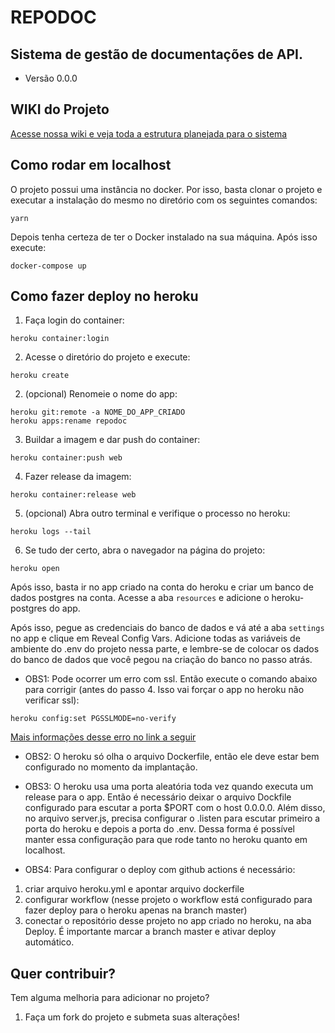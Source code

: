 # REPODOC
## Sistema de gestão de documentações de API.
* Versão 0.0.0

## WIKI do Projeto
[Acesse nossa wiki e veja toda a estrutura planejada para o sistema](https://github.com/filipeas/repodoc/wiki)

## Como rodar em localhost
O projeto possui uma instância no docker. Por isso, basta clonar o projeto e executar a instalação do mesmo no diretório com os seguintes comandos:

``` yarn ```

Depois tenha certeza de ter o Docker instalado na sua máquina. Após isso execute:

``` docker-compose up ```

## Como fazer deploy no heroku
1. Faça login do container:

``` heroku container:login ```

2. Acesse o diretório do projeto e execute:

``` heroku create ```

2. (opcional) Renomeie o nome do app:

```
heroku git:remote -a NOME_DO_APP_CRIADO
heroku apps:rename repodoc
```

3. Buildar a imagem e dar push do container:

``` heroku container:push web ```

4. Fazer release da imagem:

``` heroku container:release web ```

5. (opcional) Abra outro terminal e verifique o processo no heroku:

``` heroku logs --tail ```

6. Se tudo der certo, abra o navegador na página do projeto:

``` heroku open ```

Após isso, basta ir no app criado na conta do heroku e criar um banco de dados postgres na conta. Acesse a aba ``` resources ``` e adicione o heroku-postgres do app.

Após isso, pegue as credenciais do banco de dados e vá até a aba ``` settings ``` no app e clique em Reveal Config Vars. Adicione todas as variáveis de ambiente do .env do projeto nessa parte, e lembre-se de colocar os dados do banco de dados que você pegou na criação do banco no passo atrás.

* OBS1: Pode ocorrer um erro com ssl. Então execute o comando abaixo para corrigir (antes do passo 4. Isso vai forçar o app no heroku não verificar ssl):

``` heroku config:set PGSSLMODE=no-verify ```

[Mais informações desse erro no link a seguir](https://catalins.tech/nodejs-postgresql-heroku-error-no-pghbaconf-entry-for-host-ssl-off)

* OBS2: O heroku só olha o arquivo Dockerfile, então ele deve estar bem configurado no momento da implantação.

* OBS3: O heroku usa uma porta aleatória toda vez quando executa um release para o app. Então é necessário deixar o arquivo Dockfile configurado para escutar a porta $PORT com o host 0.0.0.0. Além disso, no arquivo server.js, precisa configurar o .listen para escutar primeiro a porta do heroku e depois a porta do .env. Dessa forma é possível manter essa configuração para que rode tanto no heroku quanto em localhost.

* OBS4: Para configurar o deploy com github actions é necessário:
1. criar arquivo heroku.yml e apontar arquivo dockerfile
2. configurar workflow (nesse projeto o workflow está configurado para fazer deploy para o heroku apenas na branch master)
3. conectar o repositório desse projeto no app criado no heroku, na aba Deploy. É importante marcar a branch master e ativar deploy automático.

## Quer contribuir?
Tem alguma melhoria para adicionar no projeto?
1. Faça um fork do projeto e submeta suas alterações!
